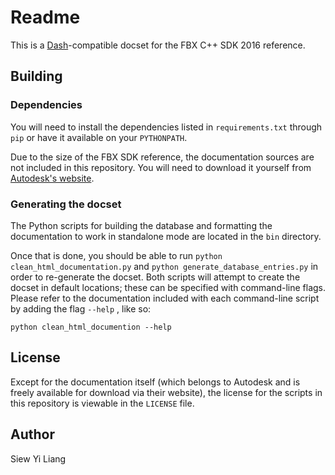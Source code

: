 # Readme

This is a [Dash](http://kapeli.com/dash)-compatible docset for the FBX C++
SDK 2016 reference. 

## Building

### Dependencies

You will need to install the dependencies listed in ``requirements.txt``
through ``pip`` or have it available on your ``PYTHONPATH``.

Due to the size of the FBX SDK reference, the documentation sources are not
included in this repository. You will need to download it yourself from
[Autodesk's website](https://www.autodesk.com/me-sdk-docs). 

### Generating the docset

The Python scripts for building the database and formatting the documentation to
work in standalone mode are located in the ``bin`` directory. 

Once that is done, you should be able to run ``python
clean_html_documentation.py`` and ``python generate_database_entries.py`` in
order to re-generate the docset. Both scripts will attempt to create the docset
in default locations; these can be specified with command-line flags. Please
refer to the documentation included with each command-line script by adding the
flag ``--help`` , like so: 

``python clean_html_documention --help``


## License

Except for the documentation itself (which belongs to Autodesk and is freely
available for download via their website), the license for the scripts in this
repository is viewable in the ``LICENSE`` file.


## Author

Siew Yi Liang
